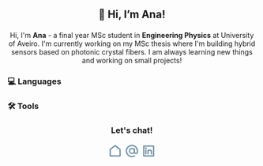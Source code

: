 ## <p align="center"> 👋 Hi, I’m Ana! </p>
<p align="center"> 
Hi, I'm <b>Ana</b> - a final year MSc student in <b>Engineering Physics</b> at University of Aveiro. 
I'm currently working on my MSc thesis where I'm building hybrid sensors based on photonic crystal fibers.
I am always learning new things and working on small projects!
</p> 

### 💻 Languages 


### 🛠️ Tools
 

### <p align="center"> Let's chat! </p>

<p align="center"> <img src = "readme-icons/home-line.png" width = 30> <img src = "readme-icons/at-line.png" width = 30> <img src = "readme-icons/linkedin-box-line.png" width = 30> </p>
